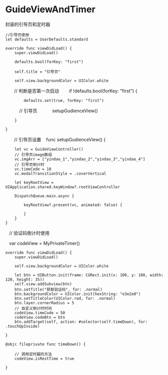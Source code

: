 # GuideViewAndTimer
封装的引导页和定时器


    //引导页使用
    let defaults = UserDefaults.standard
   
    override func viewDidLoad() {
        super.viewDidLoad()
        
        defaults.bool(forKey: "first")

        self.title = "引导页"
        
        self.view.backgroundColor = UIColor.white
        // 判断是否第一次启动
        if !defaults.bool(forKey: "first") {
            
            defaults.set(true, forKey: "first")
            // 引导页
            setupGudienceView()
            
        }
    
    }
    
    // 引导页设置
    func setupGudienceView() {
    
        let vc = GuideViewController()
        // 引导页image数组
        vc.imgArr = ["yindao_1","yindao_2","yindao_3","yindao_4"]
        // 引导页倒计时
        vc.timeCode = 10
        vc.modalTransitionStyle = .coverVertical
        
        let keyRootView = UIApplication.shared.keyWindow?.rootViewController
        
        DispatchQueue.main.async {
            
            keyRootView?.present(vc, animated: false) {
                
            }
        }
    }
    
    
    
    // 验证码倒计时使用
    
    var codeView = MyPrivateTimer()
    
    override func viewDidLoad() {
        super.viewDidLoad()
        
        self.view.backgroundColor = UIColor.white

        let btn = UIButton.init(frame: CGRect.init(x: 100, y: 100, width: 120, height: 35))
        self.view.addSubview(btn)
        btn.setTitle("获取验证码", for: .normal)
        btn.backgroundColor = UIColor.init(hexString: "e3e2e0")
        btn.setTitleColor(UIColor.red, for: .normal)
        btn.layer.cornerRadius = 5
        // 自定义倒计时时间
        codeView.timeCode = 50
        codeView.codeBtn = btn
        btn.addTarget(self, action: #selector(self.timeDown), for: .touchUpInside)
    
    }
    
    @objc fileprivate func timeDown() {
        
        // 调用定时器的方法
        codeView.isRestTime = true
        
    }
